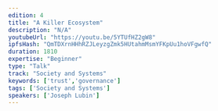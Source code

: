```yaml
---
edition: 4
title: "A Killer Ecosystem"
description: "N/A"
youtubeUrl: "https://youtu.be/5YTUfHZ2gW8"
ipfsHash: "QmTDXrnHHhRZJLeyzgZmk5HUtahmMsmYFKpUu1hoVFgwfQ"
duration: 1810
expertise: "Beginner"
type: "Talk"
track: "Society and Systems"
keywords: ['trust','governance']
tags: ['Society and Systems']
speakers: ['Joseph Lubin']
---
```

